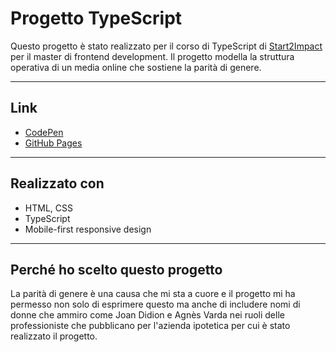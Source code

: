 # Progetto TypeScript 

Questo progetto è stato realizzato per il corso di TypeScript di [Start2Impact](https://www.start2impact.it/) per il master di frontend development. Il progetto modella la struttura operativa di 
un media online che sostiene la parità di genere.

---


## Link 
- [CodePen](https://codepen.io/amniqb/pen/NPGYJmG)
- [GitHub Pages](https://amniqb.github.io/progetto-typescript/)

---

## Realizzato con 
- HTML, CSS
- TypeScript
- Mobile-first responsive design 

---

## Perché ho scelto questo progetto
La parità di genere è una causa che mi sta a cuore e il progetto mi ha permesso non solo di esprimere questo ma anche di includere nomi di donne che ammiro come Joan Didion e Agnès Varda nei ruoli delle 
professioniste che pubblicano per l'azienda ipotetica per cui è stato realizzato il progetto.
